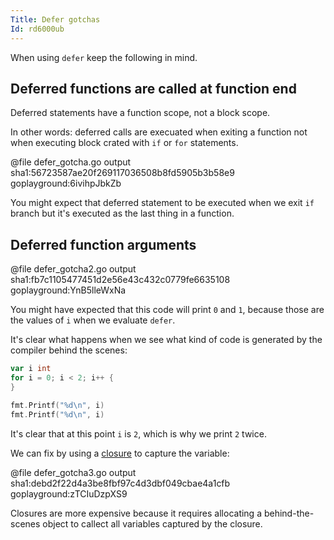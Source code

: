 ```yaml
---
Title: Defer gotchas
Id: rd6000ub
---
```


When using `defer` keep the following in mind.

## Deferred functions are called at function end

Deferred statements have a function scope, not a block scope.

In other words: deferred calls are execuated when exiting a function not when executing block crated with `if` or `for` statements.

@file defer_gotcha.go output sha1:56723587ae20f269117036508b8fd5905b3b58e9 goplayground:6ivihpJbkZb

You might expect that deferred statement to be executed when we exit `if` branch but it's executed as the last thing in a function.

## Deferred function arguments

@file defer_gotcha2.go output sha1:fb7c1105477451d2e56e43c432c0779fe6635108 goplayground:YnB5lleWxNa

You might have expected that this code will print `0` and `1`, because those are the values of `i` when we evaluate `defer`.

It's clear what happens when we see what kind of code is generated by the compiler behind the scenes:

```go
var i int
for i = 0; i < 2; i++ {
}

fmt.Printf("%d\n", i)
fmt.Printf("%d\n", i)
```

It's clear that at this point `i` is `2`, which is why we print `2` twice.

We can fix by using a [closure](a-9226) to capture the variable:

@file defer_gotcha3.go output sha1:debd2f22d4a3be8fbf97c4d3dbf049cbae4a1cfb goplayground:zTCIuDzpXS9

Closures are more expensive because it requires allocating a behind-the-scenes object to callect all variables captured by the closure.
